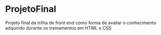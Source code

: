 # ProjetoFinal
Projeto final da trilha de front end como forma de avaliar o conhecimento adquirido durante os treinamentos em HTML e CSS
